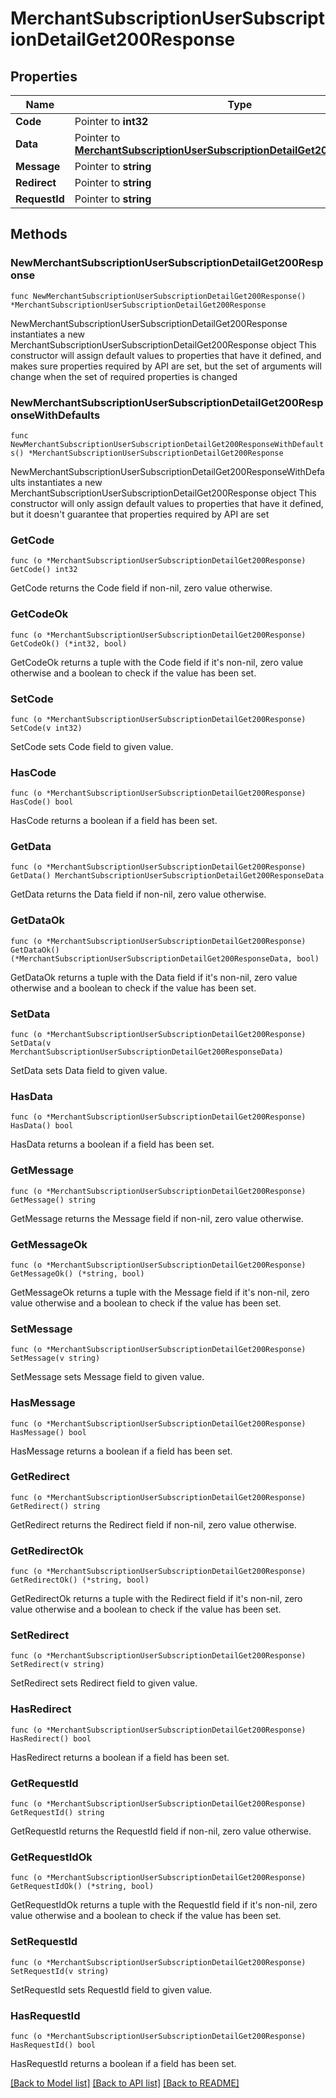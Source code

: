 # MerchantSubscriptionUserSubscriptionDetailGet200Response

## Properties

Name | Type | Description | Notes
------------ | ------------- | ------------- | -------------
**Code** | Pointer to **int32** |  | [optional] 
**Data** | Pointer to [**MerchantSubscriptionUserSubscriptionDetailGet200ResponseData**](MerchantSubscriptionUserSubscriptionDetailGet200ResponseData.md) |  | [optional] 
**Message** | Pointer to **string** |  | [optional] 
**Redirect** | Pointer to **string** |  | [optional] 
**RequestId** | Pointer to **string** |  | [optional] 

## Methods

### NewMerchantSubscriptionUserSubscriptionDetailGet200Response

`func NewMerchantSubscriptionUserSubscriptionDetailGet200Response() *MerchantSubscriptionUserSubscriptionDetailGet200Response`

NewMerchantSubscriptionUserSubscriptionDetailGet200Response instantiates a new MerchantSubscriptionUserSubscriptionDetailGet200Response object
This constructor will assign default values to properties that have it defined,
and makes sure properties required by API are set, but the set of arguments
will change when the set of required properties is changed

### NewMerchantSubscriptionUserSubscriptionDetailGet200ResponseWithDefaults

`func NewMerchantSubscriptionUserSubscriptionDetailGet200ResponseWithDefaults() *MerchantSubscriptionUserSubscriptionDetailGet200Response`

NewMerchantSubscriptionUserSubscriptionDetailGet200ResponseWithDefaults instantiates a new MerchantSubscriptionUserSubscriptionDetailGet200Response object
This constructor will only assign default values to properties that have it defined,
but it doesn't guarantee that properties required by API are set

### GetCode

`func (o *MerchantSubscriptionUserSubscriptionDetailGet200Response) GetCode() int32`

GetCode returns the Code field if non-nil, zero value otherwise.

### GetCodeOk

`func (o *MerchantSubscriptionUserSubscriptionDetailGet200Response) GetCodeOk() (*int32, bool)`

GetCodeOk returns a tuple with the Code field if it's non-nil, zero value otherwise
and a boolean to check if the value has been set.

### SetCode

`func (o *MerchantSubscriptionUserSubscriptionDetailGet200Response) SetCode(v int32)`

SetCode sets Code field to given value.

### HasCode

`func (o *MerchantSubscriptionUserSubscriptionDetailGet200Response) HasCode() bool`

HasCode returns a boolean if a field has been set.

### GetData

`func (o *MerchantSubscriptionUserSubscriptionDetailGet200Response) GetData() MerchantSubscriptionUserSubscriptionDetailGet200ResponseData`

GetData returns the Data field if non-nil, zero value otherwise.

### GetDataOk

`func (o *MerchantSubscriptionUserSubscriptionDetailGet200Response) GetDataOk() (*MerchantSubscriptionUserSubscriptionDetailGet200ResponseData, bool)`

GetDataOk returns a tuple with the Data field if it's non-nil, zero value otherwise
and a boolean to check if the value has been set.

### SetData

`func (o *MerchantSubscriptionUserSubscriptionDetailGet200Response) SetData(v MerchantSubscriptionUserSubscriptionDetailGet200ResponseData)`

SetData sets Data field to given value.

### HasData

`func (o *MerchantSubscriptionUserSubscriptionDetailGet200Response) HasData() bool`

HasData returns a boolean if a field has been set.

### GetMessage

`func (o *MerchantSubscriptionUserSubscriptionDetailGet200Response) GetMessage() string`

GetMessage returns the Message field if non-nil, zero value otherwise.

### GetMessageOk

`func (o *MerchantSubscriptionUserSubscriptionDetailGet200Response) GetMessageOk() (*string, bool)`

GetMessageOk returns a tuple with the Message field if it's non-nil, zero value otherwise
and a boolean to check if the value has been set.

### SetMessage

`func (o *MerchantSubscriptionUserSubscriptionDetailGet200Response) SetMessage(v string)`

SetMessage sets Message field to given value.

### HasMessage

`func (o *MerchantSubscriptionUserSubscriptionDetailGet200Response) HasMessage() bool`

HasMessage returns a boolean if a field has been set.

### GetRedirect

`func (o *MerchantSubscriptionUserSubscriptionDetailGet200Response) GetRedirect() string`

GetRedirect returns the Redirect field if non-nil, zero value otherwise.

### GetRedirectOk

`func (o *MerchantSubscriptionUserSubscriptionDetailGet200Response) GetRedirectOk() (*string, bool)`

GetRedirectOk returns a tuple with the Redirect field if it's non-nil, zero value otherwise
and a boolean to check if the value has been set.

### SetRedirect

`func (o *MerchantSubscriptionUserSubscriptionDetailGet200Response) SetRedirect(v string)`

SetRedirect sets Redirect field to given value.

### HasRedirect

`func (o *MerchantSubscriptionUserSubscriptionDetailGet200Response) HasRedirect() bool`

HasRedirect returns a boolean if a field has been set.

### GetRequestId

`func (o *MerchantSubscriptionUserSubscriptionDetailGet200Response) GetRequestId() string`

GetRequestId returns the RequestId field if non-nil, zero value otherwise.

### GetRequestIdOk

`func (o *MerchantSubscriptionUserSubscriptionDetailGet200Response) GetRequestIdOk() (*string, bool)`

GetRequestIdOk returns a tuple with the RequestId field if it's non-nil, zero value otherwise
and a boolean to check if the value has been set.

### SetRequestId

`func (o *MerchantSubscriptionUserSubscriptionDetailGet200Response) SetRequestId(v string)`

SetRequestId sets RequestId field to given value.

### HasRequestId

`func (o *MerchantSubscriptionUserSubscriptionDetailGet200Response) HasRequestId() bool`

HasRequestId returns a boolean if a field has been set.


[[Back to Model list]](../README.md#documentation-for-models) [[Back to API list]](../README.md#documentation-for-api-endpoints) [[Back to README]](../README.md)


